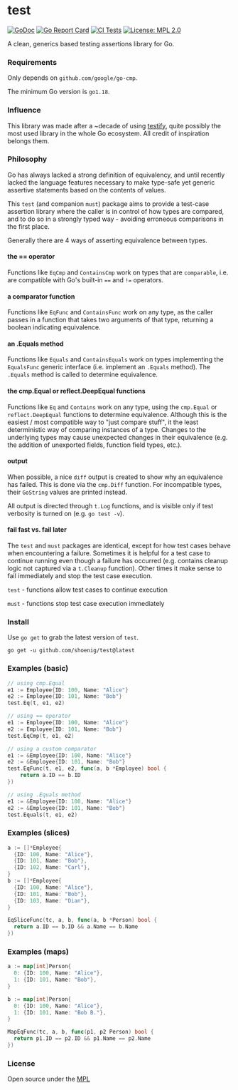 # test

[![GoDoc](https://godoc.org/github.com/shoenig/test?status.svg)](https://godoc.org/github.com/shoenig/test)
[![Go Report Card](https://goreportcard.com/badge/github.com/shoenig/test)](https://goreportcard.com/report/github.com/shoenig/test)
[![CI Tests](https://github.com/shoenig/test/actions/workflows/ci.yaml/badge.svg)](https://github.com/shoenig/test/actions/workflows/ci.yaml)
[![License: MPL 2.0](https://img.shields.io/badge/License-MPL_2.0-brightgreen.svg)](https://opensource.org/licenses/MPL-2.0)

A clean, generics based testing assertions library for Go.

### Requirements

Only depends on `github.com/google/go-cmp`.

The minimum Go version is `go1.18`.

### Influence

This library was made after a ~decade of using [testify](https://github.com/stretchr/testify),
quite possibly the most used library in the whole Go ecosystem. All credit of
inspiration belongs them.

### Philosophy

Go has always lacked a strong definition of equivalency, and until recently lacked the
language features necessary to make type-safe yet generic assertive statements based on
the contents of values.

This `test` (and companion `must`) package aims to provide a test-case assertion library
where the caller is in control of how types are compared, and to do so in a strongly typed
way - avoiding erroneous comparisons in the first place.

Generally there are 4 ways of asserting equivalence between types.

#### the == operator

Functions like `EqCmp` and `ContainsCmp` work on types that are `comparable`, i.e. are
compatible with Go's built-in `==` and `!=` operators.

#### a comparator function

Functions like `EqFunc` and `ContainsFunc` work on any type, as the caller passes in a
function that takes two arguments of that type, returning a boolean indicating equivalence.

#### an .Equals method

Functions like `Equals` and `ContainsEquals` work on types implementing the `EqualsFunc`
generic interface (i.e. implement an `.Equals` method). The `.Equals` method is called
to determine equivalence.

#### the cmp.Equal or reflect.DeepEqual functions

Functions like `Eq` and `Contains` work on any type, using the `cmp.Equal` or `reflect.DeepEqual`
functions to determine equivalence. Although this is the easiest / most compatible way
to "just compare stuff", it the least deterministic way of comparing instances of a type.
Changes to the underlying types may cause unexpected changes in their equivalence (e.g.
the addition of unexported fields, function field types, etc.).

#### output

When possible, a nice `diff` output is created to show why an equivalence has failed. This
is done via the `cmp.Diff` function. For incompatible types, their `GoString` values are
printed instead.

All output is directed through `t.Log` functions, and is visible only if test verbosity is
turned on (e.g. `go test -v`).

#### fail fast vs. fail later

The `test` and `must` packages are identical, except for how test cases behave when encountering
a failure. Sometimes it is helpful for a test case to continue running even though a failure has
occurred (e.g. contains cleanup logic not captured via a `t.Cleanup` function). Other times it
make sense to fail immediately and stop the test case execution.

`test` - functions allow test cases to continue execution

`must` - functions stop test case execution immediately

### Install

Use `go get` to grab the latest version of `test`.

```shell
go get -u github.com/shoenig/test@latest
```

### Examples (basic)

```go
// using cmp.Equal
e1 := Employee{ID: 100, Name: "Alice"}
e2 := Employee{ID: 101, Name: "Bob"}
test.Eq(t, e1, e2)

// using == operator
e1 := Employee{ID: 100, Name: "Alice"}
e2 := Employee{ID: 101, Name: "Bob"}
test.EqCmp(t, e1, e2)

// using a custom comparator
e1 := &Employee{ID: 100, Name: "Alice"}
e2 := &Employee{ID: 101, Name: "Bob"}
test.EqFunc(t, e1, e2, func(a, b *Employee) bool {
    return a.ID == b.ID
})

// using .Equals method
e1 := &Employee{ID: 100, Name: "Alice"}
e2 := &Employee{ID: 101, Name: "Bob"}
test.Equals(t, e1, e2)
```

### Examples (slices)

```go
a := []*Employee{
  {ID: 100, Name: "Alice"},
  {ID: 101, Name: "Bob"},
  {ID: 102, Name: "Carl"},
}
b := []*Employee{
  {ID: 100, Name: "Alice"},
  {ID: 101, Name: "Bob"},
  {ID: 103, Name: "Dian"},
}

EqSliceFunc(tc, a, b, func(a, b *Person) bool {
  return a.ID == b.ID && a.Name == b.Name
})
```

### Examples (maps)

```go
a := map[int]Person{
  0: {ID: 100, Name: "Alice"},
  1: {ID: 101, Name: "Bob"},
}

b := map[int]Person{
  0: {ID: 100, Name: "Alice"},
  1: {ID: 101, Name: "Bob B."},
}

MapEqFunc(tc, a, b, func(p1, p2 Person) bool {
  return p1.ID == p2.ID && p1.Name == p2.Name
})
```

### License

Open source under the [MPL](LICENSE)

